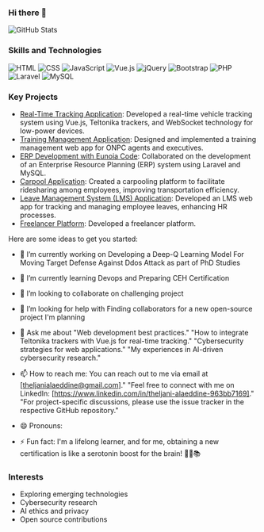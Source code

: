### Hi there 👋
![GitHub Stats](https://github-readme-stats.vercel.app/api?username=alaeddineth&show_icons=true)





### Skills and Technologies
![HTML](https://img.shields.io/badge/HTML-Expert-orange)
![CSS](https://img.shields.io/badge/CSS-Expert-blue)
![JavaScript](https://img.shields.io/badge/JavaScript-Expert-yellow)
![Vue.js](https://img.shields.io/badge/Vue.js-Intermediate-brightgreen)
![jQuery](https://img.shields.io/badge/jQuery-Intermediate-blueviolet)
![Bootstrap](https://img.shields.io/badge/Bootstrap-Intermediate-purple)
![PHP](https://img.shields.io/badge/PHP-Expert-blue)
![Laravel](https://img.shields.io/badge/Laravel-Expert-red)
![MySQL](https://img.shields.io/badge/MySQL-Intermediate-lightgrey)

### Key Projects
- [Real-Time Tracking Application](): Developed a real-time vehicle tracking system using Vue.js, Teltonika trackers, and WebSocket technology for low-power devices.
- [Training Management Application](): Designed and implemented a training management web app for ONPC agents and executives.
- [ERP Development with Eunoia Code](): Collaborated on the development of an Enterprise Resource Planning (ERP) system using Laravel and MySQL.
- [Carpool Application](): Created a carpooling platform to facilitate ridesharing among employees, improving transportation efficiency.
- [Leave Management System (LMS) Application](): Developed an LMS web app for tracking and managing employee leaves, enhancing HR processes.
-  [Freelancer Platform](): Developed a freelancer platform.


Here are some ideas to get you started:

- 🔭 I’m currently working on Developing a Deep-Q Learning Model For Moving Target Defense Against Ddos Attack as part of PhD Studies
- 🌱 I’m currently learning Devops and Preparing CEH Certification
- 👯 I’m looking to collaborate on challenging project
- 🤔 I’m looking for help with Finding collaborators for a new open-source project I'm planning
- 💬 Ask me about 
              "Web development best practices."
              "How to integrate Teltonika trackers with Vue.js for real-time tracking."
              "Cybersecurity strategies for web applications."
              "My experiences in AI-driven cybersecurity research."

- 📫 How to reach me: 
  You can reach out to me via email at [theljanialaeddine@gmail.com]."
"Feel free to connect with me on LinkedIn: [https://www.linkedin.com/in/theljani-alaeddine-963bb7169]."
"For project-specific discussions, please use the issue tracker in the respective GitHub repository."

- 😄 Pronouns: 
- ⚡ Fun fact: I'm a lifelong learner, and for me, obtaining a new certification is like a serotonin boost for the brain! 🌟💡📚

### Interests
- Exploring emerging technologies
- Cybersecurity research
- AI ethics and privacy
- Open source contributions

